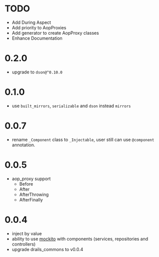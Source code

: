 # TODO

* Add During Aspect
* Add priority to AopProxies
* Add generator to create AopProxy classes
* Enhance Documentation

# 0.2.0

- upgrade to `dson@^0.10.0`

# 0.1.0

* use `built_mirrors`, `serializable` and `dson` instead `mirrors`

# 0.0.7

* rename `_Component` class to `_Injectable`, user still can use `@component` annotation.

# 0.0.5

* aop_proxy support
  - Before
  - After
  - AfterThrowing
  - AfterFinally

# 0.0.4

* inject by value
* ability to use [mockito](https://pub.dartlang.org/packages/mockito) with components (services, repositories and controllers)
* upgrade drails_commons to v0.0.4
